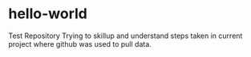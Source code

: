 # hello-world
Test Repository
Trying to skillup and understand steps taken in current project where github was used to pull data.
